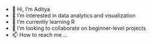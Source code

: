 - 👋 Hi, I’m Aditya
- 👀 I’m interested in data analytics and visualization
- 🌱 I’m currently learning R
- 💞️ I’m looking to collaborate on beginner-level projects
- 📫 How to reach me ...

<!---
adiarte7/adiarte7 is a ✨ special ✨ repository because its `README.md` (this file) appears on your GitHub profile.
You can click the Preview link to take a look at your changes.
--->
